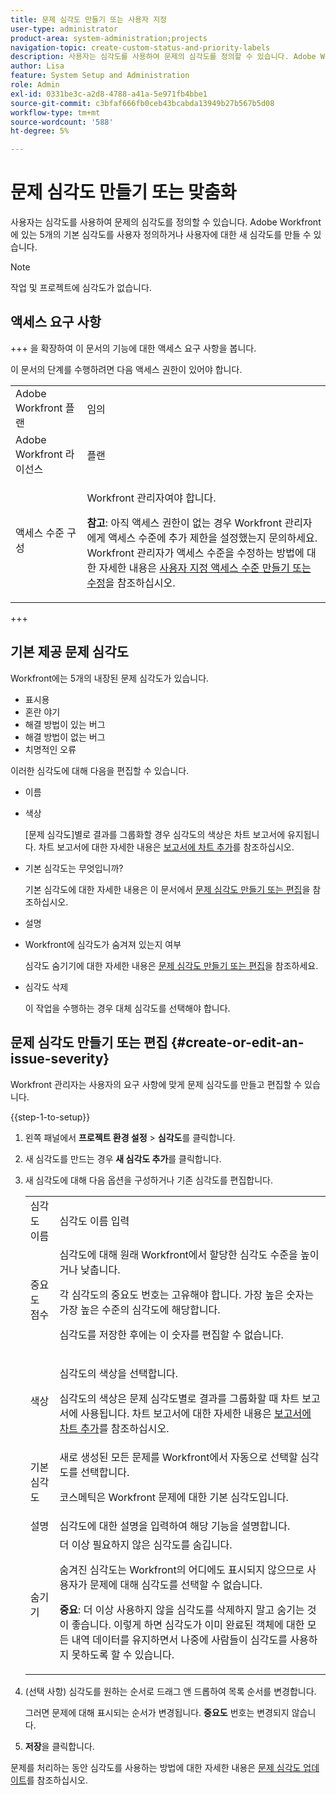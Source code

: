 ```yaml
---
title: 문제 심각도 만들기 또는 사용자 지정
user-type: administrator
product-area: system-administration;projects
navigation-topic: create-custom-status-and-priority-labels
description: 사용자는 심각도를 사용하여 문제의 심각도를 정의할 수 있습니다. Adobe Workfront에 있는 5개의 기본 심각도를 사용자 정의하거나 사용자에 대한 새 심각도를 만들 수 있습니다.
author: Lisa
feature: System Setup and Administration
role: Admin
exl-id: 0331be3c-a2d8-4788-a41a-5e971fb4bbe1
source-git-commit: c3bfaf666fb0ceb43bcabda13949b27b567b5d08
workflow-type: tm+mt
source-wordcount: '588'
ht-degree: 5%

---
```


# 문제 심각도 만들기 또는 맞춤화

<!--
DON'T DELETE, DRAFT OR HIDE THIS ARTICLE. IT IS LINKED TO THE PRODUCT, THROUGH THE CONTEXT SENSITIVE HELP LINKS.

Linked to Understanding Issue Severity.
-->

사용자는 심각도를 사용하여 문제의 심각도를 정의할 수 있습니다. Adobe Workfront에 있는 5개의 기본 심각도를 사용자 정의하거나 사용자에 대한 새 심각도를 만들 수 있습니다.

>[!NOTE]
>
>작업 및 프로젝트에 심각도가 없습니다.

## 액세스 요구 사항

+++ 을 확장하여 이 문서의 기능에 대한 액세스 요구 사항을 봅니다.

이 문서의 단계를 수행하려면 다음 액세스 권한이 있어야 합니다.

<table style="table-layout:auto"> 
 <col> 
 <col> 
 <tbody> 
  <tr> 
   <td role="rowheader">Adobe Workfront 플랜</td> 
   <td>임의</td> 
  </tr> 
  <tr> 
   <td role="rowheader">Adobe Workfront 라이선스</td> 
   <td>플랜</td> 
  </tr> 
  <tr> 
   <td role="rowheader">액세스 수준 구성</td> 
   <td> <p>Workfront 관리자여야 합니다.</p> <p><b>참고</b>: 아직 액세스 권한이 없는 경우 Workfront 관리자에게 액세스 수준에 추가 제한을 설정했는지 문의하세요. Workfront 관리자가 액세스 수준을 수정하는 방법에 대한 자세한 내용은 <a href="../../../administration-and-setup/add-users/configure-and-grant-access/create-modify-access-levels.md" class="MCXref xref">사용자 지정 액세스 수준 만들기 또는 수정</a>을 참조하십시오.</p> </td> 
  </tr> 
 </tbody> 
</table>

+++

## 기본 제공 문제 심각도

Workfront에는 5개의 내장된 문제 심각도가 있습니다.

* 표시용
* 혼란 야기
* 해결 방법이 있는 버그
* 해결 방법이 없는 버그
* 치명적인 오류

<p>이러한 심각도에 대해 다음을 편집할 수 있습니다.</p>

* 이름
* 색상

  [문제 심각도]별로 결과를 그룹화할 경우 심각도의 색상은 차트 보고서에 유지됩니다. 차트 보고서에 대한 자세한 내용은 [보고서에 차트 추가](../../../reports-and-dashboards/reports/creating-and-managing-reports/add-chart-report.md)를 참조하십시오.

* 기본 심각도는 무엇입니까?

  기본 심각도에 대한 자세한 내용은 이 문서에서 [문제 심각도 만들기 또는 편집](#create-or-edit-an-issue-severity)을 참조하십시오.
* 설명
* Workfront에 심각도가 숨겨져 있는지 여부

  심각도 숨기기에 대한 자세한 내용은 [문제 심각도 만들기 또는 편집](#create-or-edit-an-issue-severity")을 참조하세요.

* 심각도 삭제

  이 작업을 수행하는 경우 대체 심각도를 선택해야 합니다.

## 문제 심각도 만들기 또는 편집 {#create-or-edit-an-issue-severity}

Workfront 관리자는 사용자의 요구 사항에 맞게 문제 심각도를 만들고 편집할 수 있습니다.

{{step-1-to-setup}}

1. 왼쪽 패널에서 **프로젝트 환경 설정** > **심각도**&#x200B;를 클릭합니다.

1. 새 심각도를 만드는 경우 **새 심각도 추가**&#x200B;를 클릭합니다.
1. 새 심각도에 대해 다음 옵션을 구성하거나 기존 심각도를 편집합니다.

   <table style="table-layout:auto"> 
    <col> 
    <col> 
    <tbody> 
     <tr> 
      <td role="rowheader">심각도 이름</td> 
      <td>심각도 이름 입력</td> 
     </tr> 
     <tr> 
      <td role="rowheader">중요도 점수</td> 
      <td>심각도에 대해 원래 Workfront에서 할당한 심각도 수준을 높이거나 낮춥니다.
      <p>각 심각도의 중요도 번호는 고유해야 합니다. 가장 높은 숫자는 가장 높은 수준의 심각도에 해당합니다.</p> <p>심각도를 저장한 후에는 이 숫자를 편집할 수 없습니다.</p> </td> 
     </tr> 
     <tr> 
      <td role="rowheader">색상</td> 
      <td> <p>심각도의 색상을 선택합니다.</p> 
      <p>심각도의 색상은 문제 심각도별로 결과를 그룹화할 때 차트 보고서에 사용됩니다. 차트 보고서에 대한 자세한 내용은 <a href="../../../reports-and-dashboards/reports/creating-and-managing-reports/add-chart-report.md" class="MCXref xref">보고서에 차트 추가</a>를 참조하십시오.</p> </td> 
     </tr> 
     <tr> 
      <td role="rowheader">기본 심각도</td> 
      <td>새로 생성된 모든 문제를 Workfront에서 자동으로 선택할 심각도를 선택합니다.</p>
      <p>코스메틱은 Workfront 문제에 대한 기본 심각도입니다.</p></td> 
     </tr> 
     <tr> 
      <td role="rowheader">설명</td> 
      <td>심각도에 대한 설명을 입력하여 해당 기능을 설명합니다.</td> 
     </tr> 
     <tr> 
      <td role="rowheader">숨기기</td> 
      <td> 더 이상 필요하지 않은 심각도를 숨깁니다. 
      <p>숨겨진 심각도는 Workfront의 어디에도 표시되지 않으므로 사용자가 문제에 대해 심각도를 선택할 수 없습니다.</p> 
      <p><b>중요</b>: 더 이상 사용하지 않을 심각도를 삭제하지 말고 숨기는 것이 좋습니다. 이렇게 하면 심각도가 이미 완료된 객체에 대한 모든 내역 데이터를 유지하면서 나중에 사람들이 심각도를 사용하지 못하도록 할 수 있습니다.</p> </td> 
     </tr> 
    </tbody> 
   </table>

1. (선택 사항) 심각도를 원하는 순서로 드래그 앤 드롭하여 목록 순서를 변경합니다.

   그러면 문제에 대해 표시되는 순서가 변경됩니다. **중요도** 번호는 변경되지 않습니다.

1. **저장**&#x200B;을 클릭합니다.

문제를 처리하는 동안 심각도를 사용하는 방법에 대한 자세한 내용은 [문제 심각도 업데이트](../../../manage-work/issues/issue-information/update-issue-severity.md)를 참조하십시오.
